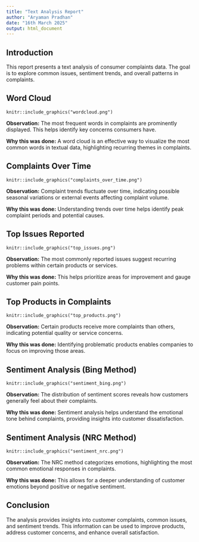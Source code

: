 ```yaml
---
title: "Text Analysis Report"
author: "Aryaman Pradhan"
date: "16th March 2025"
output: html_document
---
```




## Introduction
This report presents a text analysis of consumer complaints data. The goal is to explore common issues, sentiment trends, and overall patterns in complaints.

## Word Cloud
```{r, echo=FALSE}
knitr::include_graphics("wordcloud.png")
```
**Observation:** The most frequent words in complaints are prominently displayed. This helps identify key concerns consumers have. 

**Why this was done:** A word cloud is an effective way to visualize the most common words in textual data, highlighting recurring themes in complaints.

## Complaints Over Time
```{r, echo=FALSE}
knitr::include_graphics("complaints_over_time.png")
```
**Observation:** Complaint trends fluctuate over time, indicating possible seasonal variations or external events affecting complaint volume.

**Why this was done:** Understanding trends over time helps identify peak complaint periods and potential causes.

## Top Issues Reported
```{r, echo=FALSE}
knitr::include_graphics("top_issues.png")
```
**Observation:** The most commonly reported issues suggest recurring problems within certain products or services.

**Why this was done:** This helps prioritize areas for improvement and gauge customer pain points.

## Top Products in Complaints
```{r, echo=FALSE}
knitr::include_graphics("top_products.png")
```
**Observation:** Certain products receive more complaints than others, indicating potential quality or service concerns.

**Why this was done:** Identifying problematic products enables companies to focus on improving those areas.

## Sentiment Analysis (Bing Method)
```{r, echo=FALSE}
knitr::include_graphics("sentiment_bing.png")
```
**Observation:** The distribution of sentiment scores reveals how customers generally feel about their complaints.

**Why this was done:** Sentiment analysis helps understand the emotional tone behind complaints, providing insights into customer dissatisfaction.

## Sentiment Analysis (NRC Method)
```{r, echo=FALSE}
knitr::include_graphics("sentiment_nrc.png")
```
**Observation:** The NRC method categorizes emotions, highlighting the most common emotional responses in complaints.

**Why this was done:** This allows for a deeper understanding of customer emotions beyond positive or negative sentiment.

## Conclusion
The analysis provides insights into customer complaints, common issues, and sentiment trends. This information can be used to improve products, address customer concerns, and enhance overall satisfaction.

